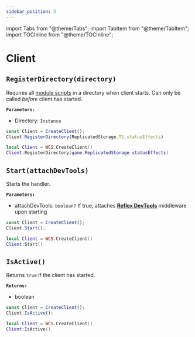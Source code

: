 ```yaml
---
sidebar_position: 3
---
```


import Tabs from "@theme/Tabs";
import TabItem from "@theme/TabItem";
import TOCInline from "@theme/TOCInline";

# Client

## `RegisterDirectory(directory)`
Requires all [module scripts](https://create.roblox.com/docs/reference/engine/classes/ModuleScript) in a directory when client starts.
Can only be called *before* client has started.

**`Parameters:`**
* Directory: `Instance`

<Tabs groupId="languages">
<TabItem value="TypeScript" default>

```ts
const Client = CreateClient();
Client.RegisterDirectory(ReplicatedStorage.TS.statusEffects)
```

</TabItem>
<TabItem value="Luau">

```lua
local Client = WCS.CreateClient()
Client:RegisterDirectory(game.ReplicatedStorage.statusEffects)
```

</TabItem>
</Tabs>



## `Start(attachDevTools)`
Starts the handler.

**`Parameters:`**
* attachDevTools: `boolean?` If true, attaches [**Reflex DevTools**](https://github.com/jackTabsCode/reflex-devtools) middleware upon starting

<Tabs groupId="languages">
<TabItem value="TypeScript" default>

```ts
const Client = CreateClient();
Client.Start();
```

</TabItem>
<TabItem value="Luau">

```lua
local Client = WCS.CreateClient()
Client:Start()
```

</TabItem>
</Tabs>

## `IsActive()`
Returns `true` if the client has started.

**`Returns:`**
* boolean

<Tabs groupId="languages">
<TabItem value="TypeScript" default>

```ts
const Client = CreateClient();
Client.IsActive();
```

</TabItem>
<TabItem value="Luau">

```lua
local Client = WCS.CreateClient()
Client:IsActive()
```

</TabItem>
</Tabs>
